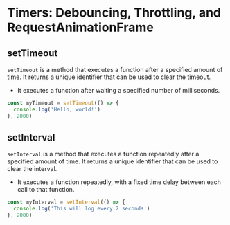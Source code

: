 # Timers: Debouncing, Throttling, and RequestAnimationFrame

## setTimeout

`setTimeout` is a method that executes a function after a specified amount of time. It returns a unique identifier that can be used to clear the timeout.

- It executes a function after waiting a specified number of milliseconds.

```javascript
const myTimeout = setTimeout(() => {
  console.log('Hello, world!')
}, 2000)
```

## setInterval

`setInterval` is a method that executes a function repeatedly after a specified amount of time. It returns a unique identifier that can be used to clear the interval.

- It executes a function repeatedly, with a fixed time delay between each call to that function.

```javascript
const myInterval = setInterval(() => {
  console.log('This will log every 2 seconds')
}, 2000)
```
